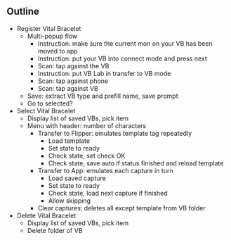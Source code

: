 ## Outline

- Register Vital Bracelet
  - Multi-popup flow
    - Instruction: make sure the current mon on your VB has been moved to app
    - Instruction: put your VB into connect mode and press next
    - Scan: tap against the VB
    - Instruction: put VB Lab in transfer to VB mode
    - Scan: tap against phone
    - Scan: tap against VB
  - Save: extract VB type and prefill name, save prompt
  - Go to selected?
- Select Vital Bracelet
  - Display list of saved VBs, pick item
  - Menu with header: number of characters
    - Transfer to Flipper: emulates template tag repeatedly
      - Load template
      - Set state to ready
      - Check state, set check OK
      - Check state, save auto if status finished and reload template
    - Transfer to App: emulates each capture in turn
      - Load saved capture
      - Set state to ready
      - Check state, load next capture if finished
      - Allow skipping
    - Clear captures: deletes all except template from VB folder
- Delete Vital Bracelet
  - Display list of saved VBs, pick item
  - Delete folder of VB
